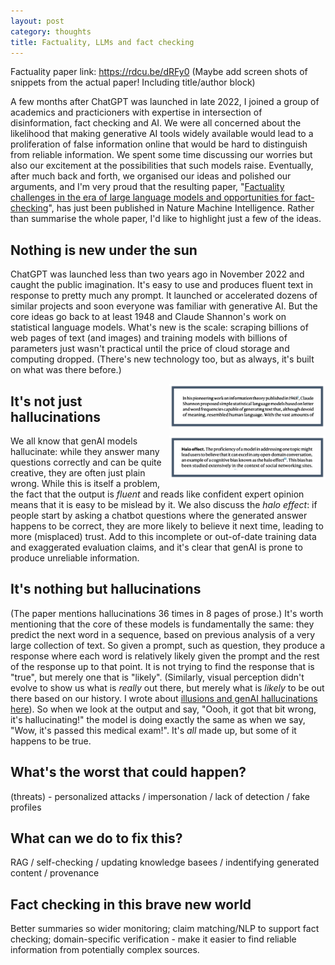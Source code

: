 ```yaml
---
layout: post
category: thoughts
title: Factuality, LLMs and fact checking
---
```



Factuality paper link: https://rdcu.be/dRFy0
(Maybe add screen shots of snippets from the actual paper! Including title/author block)

A few months after ChatGPT was launched in late 2022, I joined a group of academics and practicioners with expertise in intersection of disinformation, fact checking and AI. We were all concerned about the likelihood that making generative AI tools widely available would lead to a proliferation of false information online that would be hard to distinguish from reliable information. We spent some time discussing our worries but also our excitement at the possibilities that such models raise. Eventually, after much back and forth, we organised our ideas and polished our arguments, and I'm very proud that the resulting paper, "[Factuality challenges in the era of large language models and opportunities for fact-checking](https://rdcu.be/dRFy0)", has just been published in Nature Machine Intelligence. Rather than summarise the whole paper, I'd like to highlight just a few of the ideas.

## Nothing is new under the sun

ChatGPT was launched less than two years ago in November 2022 and caught the public imagination. It's easy to use and produces fluent text in response to pretty much any prompt. It launched or accelerated dozens of similar projects and soon everyone was familiar with generative AI. But the core ideas go back to at least 1948 and Claude Shannon's work on statistical language models. What's new is the scale: scraping billions of web pages of text (and images) and training models with billions of parameters just wasn't practical until the price of cloud storage and computing dropped. (There's new technology too, but as always, it's built on what was there before.)

<img  src="/images/factuality/shannon1948.png" alt="Extract from paper: In his pioneering work on information theory published in 1948, Claude Shannon proposed simple statistical language models based on letter and word frequencies capable of generating text that, although devoid of meaning, resembled human language." width="250" align="right"/>


## It's not just hallucinations

<img  src="/images/factuality/halo_effect.png" alt="Extract from paper: The proficiency of a model in addressing one topic might lead users to believe that it can excel in any open-domain conversation, an example of a cognitive bias known as the halo effect" width="250" align="right"/>

We all know that genAI models hallucinate: while they answer many questions correctly and can be quite creative, they are often just plain wrong. While this is itself a problem, the fact that the output is *fluent* and reads like confident expert opinion means that it is easy to be mislead by it. We also discuss the *halo effect*: if people start by asking a chatbot questions where the generated answer happens to be correct, they are more likely to believe it next time, leading to more (misplaced) trust. Add to this incomplete or out-of-date training data and exaggerated evaluation claims, and it's clear that genAI is prone to produce unreliable information. 
    
 
## It's nothing but hallucinations

(The paper mentions hallucinations 36 times in 8 pages of prose.)
It's worth mentioning that the core of these models is fundamentally the same: they predict the next word in a sequence, based on previous analysis of a very large collection of text. So given a prompt, such as question, they produce a response where each word is relatively likely given the prompt and the rest of the response up to that point. It is not trying to find the response that is "true", but merely one that is "likely". (Similarly, visual perception didn't evolve to show us what is *really* out there, but merely what is *likely* to be out there based on our history. I wrote about [illusions and genAI hallucinations here](https://dcorney.com/thoughts/2023/02/20/illusions-hallucinations.html)). So when we look at the output and say, "Oooh, it got that bit wrong, it's hallucinating!" the model is doing exactly the same as when we say, "Wow, it's passed this medical exam!". It's *all* made up, but some of it happens to be true.

## What's the worst that could happen?

(threats) - personalized attacks / impersonation / lack of detection / fake profiles

## What can we do to fix this?
RAG / self-checking / updating knowledge basees / indentifying generated content / provenance

## Fact checking in this brave new world

Better summaries so wider monitoring; claim matching/NLP to support fact checking; domain-specific verification - make it easier to find reliable information from potentially complex sources.



